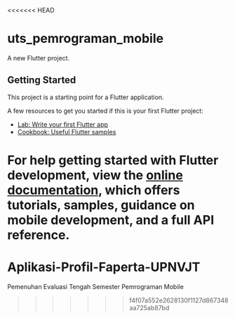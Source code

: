 <<<<<<< HEAD
# uts_pemrograman_mobile

A new Flutter project.

## Getting Started

This project is a starting point for a Flutter application.

A few resources to get you started if this is your first Flutter project:

- [Lab: Write your first Flutter app](https://docs.flutter.dev/get-started/codelab)
- [Cookbook: Useful Flutter samples](https://docs.flutter.dev/cookbook)

For help getting started with Flutter development, view the
[online documentation](https://docs.flutter.dev/), which offers tutorials,
samples, guidance on mobile development, and a full API reference.
=======
# Aplikasi-Profil-Faperta-UPNVJT
Pemenuhan Evaluasi Tengah Semester Pemrograman Mobile
>>>>>>> f4f07a552e2628130f1127d867348aa725ab87bd
